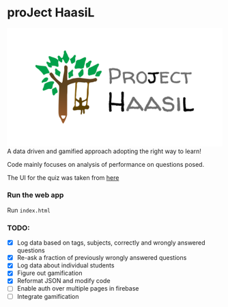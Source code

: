 # proJect HaasiL
![logo](standard_whitebg.png)
A data driven and gamified approach adopting the right way to learn!

Code mainly focuses on analysis of performance on questions posed.

The UI for the quiz was taken from [here](https://codepen.io/gcarino/pen/LDgtn)  

### Run the web app
Run `index.html`

### TODO: 
- [x] Log data based on tags, subjects, correctly and wrongly answered questions  
- [x] Re-ask a fraction of previously wrongly answered questions  
- [x] Log data about individual students  
- [x] Figure out gamification  
- [x] Reformat JSON and modify code  
- [ ] Enable auth over multiple pages in firebase
- [ ] Integrate gamification   
